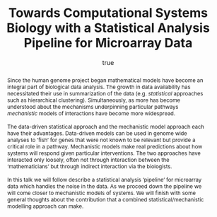 ---
abstract: "Since the human genome project began mathematical models have become an
  integral part of biological data analysis. The growth in data availability has necessitated
  their use in summarization of the data (e.g. *statistical* approaches such as hierarchical
  clustering). Simultaneously, as more has become understood about the mechanisms
  underpinning particular pathways *mechanistic* models of interactions have become
  more widespread.\\\n\\\nThe data-driven statistical approach and the mechanistic
  model approach each have their advantages. Data-driven models can be used in genome
  wide analyses to \u2019fish\u2019 for genes that were not known to be relevant but
  provide a critical role in a pathway. Mechanistic models make real predictions about
  how systems will respond given particular interventions. The two approaches have
  interacted only loosely, often not through interaction between the \u2018mathematicians\u2019
  but through indirect interaction via the biologists.\\\n\\\nIn this talk we will
  follow describe a statistical analysis \u2018pipeline\u2019 for microarray data
  which handles the noise in the data. As we proceed down the pipeline we will come
  closer to mechanistic models of systems. We will finish with some general thoughts
  about the contribution that a combined statistical/mechanistic modelling approach
  can make."
author:
- family: Lawrence
  given: Neil D.
  gscholar: r3SJcvoAAAAJ
  institute: University of Sheffield
  twitter: lawrennd
  url: http://inverseprobability.com
categories:
- Lawrence-mbb07
day: '31'
errata: []
extras:
- label: PUMA Project Page
  link: http://bioinf.man.ac.uk/resources/puma/
- label: TIGRE Project Page
  link: http://sheffieldml.github.io/projects/tigre/
- label: PUMA Software
  link: http://bioconductor.org/packages/2.2/bioc/html/puma.html
group: puma,gpsim
key: Lawrence-mbb07
layout: talk
linkpdf: ftp://ftp.dcs.shef.ac.uk/home/neil/puma_mbb.pdf
month: 10
published: 2007-10-31
section: pre
title: Towards Computational Systems Biology with a Statistical Analysis Pipeline
  for Microarray Data
venue: Department of Molecular Biology and Biotechnology, University of Sheffield,
  U.K.
year: '2007'
---